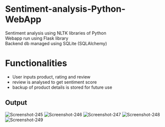 # Sentiment-analysis-Python-WebApp
Sentiment analysis using NLTK libraries of Python <br>
Webapp run using Flask library<br>
Backend db managed using SQLite (SQLAlchemy) <br>
# Functionalities
<ul>
  <li>
    User inputs product, rating and review
  </li>
  <li>
    review is analysed to get sentiment score
  </li>
  <li>
    backup of product details is stored for future use
  </li>
</ul>

## Output

<img src="https://i.ibb.co/2ZtwPhj/Screenshot-245.png" alt="Screenshot-245" border="0">
<img src="https://i.ibb.co/CK3D4dv/Screenshot-246.png" alt="Screenshot-246" border="0">
<img src="https://i.ibb.co/7Wjh8kW/Screenshot-247.png" alt="Screenshot-247" border="0">
<img src="https://i.ibb.co/TwBGWJ5/Screenshot-248.png" alt="Screenshot-248" border="0">
<img src="https://i.ibb.co/cwKLYCt/Screenshot-249.png" alt="Screenshot-249" border="0">
